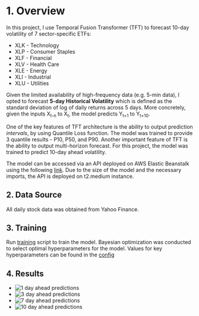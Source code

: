 # 1. Overview

In this project, I use Temporal Fusion Transformer (TFT) to forecast 10-day volatility of 7 sector-specific ETFs:

 - XLK - Technology
 - XLP - Consumer Staples
 - XLF - Financial
 - XLV - Health Care
 - XLE - Energy
 - XLI - Industrial
 - XLU - Utilities

Given the limited availability of high-frequency data (e.g. 5-min data), I opted to forecast **5-day Historical Volatility** which is defined as the standard deviation of log of daily returns across 5 days. More concretely, given the inputs X<sub>t-n</sub> to X<sub>t</sub>, the model predicts Y<sub>t+1</sub> to Y<sub>t+10</sub>. 

One of the key features of TFT architecture is the ability to output prediction *intervals*, by using Quantile Loss function. The model was trained to provide 3 quantile results - P10, P50, and P90. Another important feature of TFT is the ability to output multi-horizon forecast. For this project, the model was trained to predict 10-day ahead volatility.


The model can be accessed via an API deployed on AWS Elastic Beanstalk using the following [link](http://pytorch-final-env.eba-zbppsjpu.us-east-1.elasticbeanstalk.com/predict). Due to the size of the model and the necessary imports, the API is deployed on t2.medium instance.

 ## 2. Data Source

 All daily stock data was obtained from Yahoo Finance.

 ## 3. Training

Run [training](training/training.py) script to train the model. 
Bayesian optimization was conducted to select optimal hyperparameters for the model. Values for key hyperparameters can be found in the [config](training/config.py) 

## 4. Results

- ![1 day ahead predictions](/Users/vladyslavkramarov/Documents/index_funds_volatility/img/results_over_time_1_days_ahead.png)
- ![3 day ahead predictions](/Users/vladyslavkramarov/Documents/index_funds_volatility/img/results_over_time_3_days_ahead.png) 
- ![7 day ahead predictions](/Users/vladyslavkramarov/Documents/index_funds_volatility/img/results_over_time_7_days_ahead.png) 
- ![10 day ahead predictions](/Users/vladyslavkramarov/Documents/index_funds_volatility/img/results_over_time_10_days_ahead.png) 

